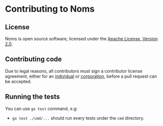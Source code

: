 Contributing to Noms
====================

License
-------

Noms is open source software, licensed under the [Apache License, Version 2.0]().

Contributing code
-----------------

Due to legal reasons, all contributors must sign a contributor license
agreement, either for an
[individual](http://noms.io/ca_individual.html) or
[corporation](http://noms.io/ca_corporation.html), before a
pull request can be accepted.

Running the tests
-----------------

You can use `go test` command, e.g:

 - `go test ./cmd/...` should run every tests under the `cmd` directory.
